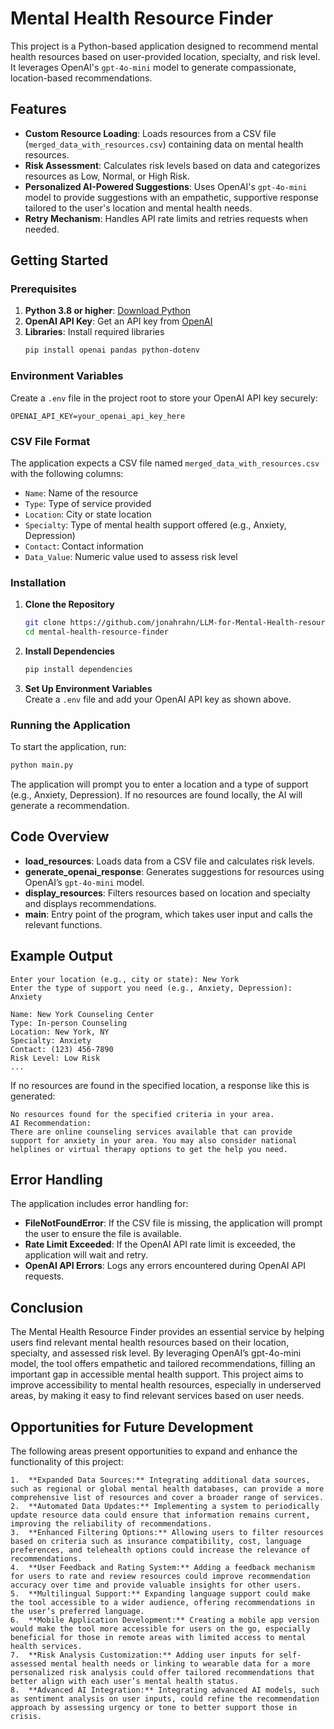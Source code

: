 # Mental Health Resource Finder

This project is a Python-based application designed to recommend mental health resources based on user-provided location, specialty, and risk level. It leverages OpenAI's `gpt-4o-mini` model to generate compassionate, location-based recommendations.

## Features

- **Custom Resource Loading**: Loads resources from a CSV file (`merged_data_with_resources.csv`) containing data on mental health resources.
- **Risk Assessment**: Calculates risk levels based on data and categorizes resources as Low, Normal, or High Risk.
- **Personalized AI-Powered Suggestions**: Uses OpenAI's `gpt-4o-mini` model to provide suggestions with an empathetic, supportive response tailored to the user's location and mental health needs.
- **Retry Mechanism**: Handles API rate limits and retries requests when needed.

## Getting Started

### Prerequisites

1. **Python 3.8 or higher**: [Download Python](https://www.python.org/downloads/)
2. **OpenAI API Key**: Get an API key from [OpenAI](https://platform.openai.com/account/api-keys)
3. **Libraries**: Install required libraries
   ```bash
   pip install openai pandas python-dotenv
   ```

### Environment Variables

Create a `.env` file in the project root to store your OpenAI API key securely:

```plaintext
OPENAI_API_KEY=your_openai_api_key_here
```

### CSV File Format

The application expects a CSV file named `merged_data_with_resources.csv` with the following columns:

- `Name`: Name of the resource
- `Type`: Type of service provided
- `Location`: City or state location
- `Specialty`: Type of mental health support offered (e.g., Anxiety, Depression)
- `Contact`: Contact information
- `Data_Value`: Numeric value used to assess risk level

### Installation

1. **Clone the Repository**
   ```bash
   git clone https://github.com/jonahrahn/LLM-for-Mental-Health-resource-.git
   cd mental-health-resource-finder
   ```

2. **Install Dependencies**
   ```bash
   pip install dependencies
   ```

3. **Set Up Environment Variables**  
   Create a `.env` file and add your OpenAI API key as shown above.

### Running the Application

To start the application, run:

```bash
python main.py
```

The application will prompt you to enter a location and a type of support (e.g., Anxiety, Depression). If no resources are found locally, the AI will generate a recommendation.

## Code Overview

- **load_resources**: Loads data from a CSV file and calculates risk levels.
- **generate_openai_response**: Generates suggestions for resources using OpenAI’s `gpt-4o-mini` model.
- **display_resources**: Filters resources based on location and specialty and displays recommendations.
- **main**: Entry point of the program, which takes user input and calls the relevant functions.

## Example Output

```
Enter your location (e.g., city or state): New York
Enter the type of support you need (e.g., Anxiety, Depression): Anxiety

Name: New York Counseling Center
Type: In-person Counseling
Location: New York, NY
Specialty: Anxiety
Contact: (123) 456-7890
Risk Level: Low Risk
...
```

If no resources are found in the specified location, a response like this is generated:

```
No resources found for the specified criteria in your area.
AI Recommendation:
There are online counseling services available that can provide support for anxiety in your area. You may also consider national helplines or virtual therapy options to get the help you need.
```

## Error Handling

The application includes error handling for:
- **FileNotFoundError**: If the CSV file is missing, the application will prompt the user to ensure the file is available.
- **Rate Limit Exceeded**: If the OpenAI API rate limit is exceeded, the application will wait and retry.
- **OpenAI API Errors**: Logs any errors encountered during OpenAI API requests.

## Conclusion

The Mental Health Resource Finder provides an essential service by helping users find relevant mental health resources based on their location, specialty, and assessed risk level. By leveraging OpenAI’s gpt-4o-mini model, the tool offers empathetic and tailored recommendations, filling an important gap in accessible mental health support. This project aims to improve accessibility to mental health resources, especially in underserved areas, by making it easy to find relevant services based on user needs.

## Opportunities for Future Development

The following areas present opportunities to expand and enhance the functionality of this project:

	1.	**Expanded Data Sources:** Integrating additional data sources, such as regional or global mental health databases, can provide a more comprehensive list of resources and cover a broader range of services.
	2.	**Automated Data Updates:** Implementing a system to periodically update resource data could ensure that information remains current, improving the reliability of recommendations.
	3.	**Enhanced Filtering Options:** Allowing users to filter resources based on criteria such as insurance compatibility, cost, language preferences, and telehealth options could increase the relevance of recommendations.
	4.	**User Feedback and Rating System:** Adding a feedback mechanism for users to rate and review resources could improve recommendation accuracy over time and provide valuable insights for other users.
	5.	**Multilingual Support:** Expanding language support could make the tool accessible to a wider audience, offering recommendations in the user’s preferred language.
	6.	**Mobile Application Development:** Creating a mobile app version would make the tool more accessible for users on the go, especially beneficial for those in remote areas with limited access to mental health services.
	7.	**Risk Analysis Customization:** Adding user inputs for self-assessed mental health needs or linking to wearable data for a more personalized risk analysis could offer tailored recommendations that better align with each user’s mental health status.
	8.	**Advanced AI Integration:** Integrating advanced AI models, such as sentiment analysis on user inputs, could refine the recommendation approach by assessing urgency or tone to better support those in crisis.
